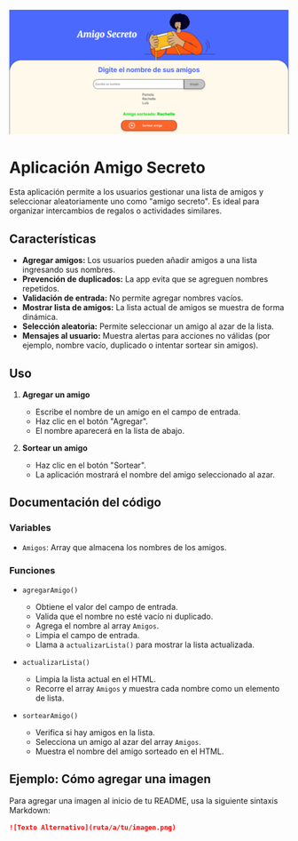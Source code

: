 ![App Amigo Secreto](./challenge-amigo-secreto_esp-main/assets/img.png)

# Aplicación Amigo Secreto

Esta aplicación permite a los usuarios gestionar una lista de amigos y seleccionar aleatoriamente uno como "amigo secreto". Es ideal para organizar intercambios de regalos o actividades similares.

## Características

- **Agregar amigos:** Los usuarios pueden añadir amigos a una lista ingresando sus nombres.
- **Prevención de duplicados:** La app evita que se agreguen nombres repetidos.
- **Validación de entrada:** No permite agregar nombres vacíos.
- **Mostrar lista de amigos:** La lista actual de amigos se muestra de forma dinámica.
- **Selección aleatoria:** Permite seleccionar un amigo al azar de la lista.
- **Mensajes al usuario:** Muestra alertas para acciones no válidas (por ejemplo, nombre vacío, duplicado o intentar sortear sin amigos).

## Uso

1. **Agregar un amigo**
   - Escribe el nombre de un amigo en el campo de entrada.
   - Haz clic en el botón "Agregar".
   - El nombre aparecerá en la lista de abajo.

2. **Sortear un amigo**
   - Haz clic en el botón "Sortear".
   - La aplicación mostrará el nombre del amigo seleccionado al azar.

## Documentación del código

### Variables

- `Amigos`: Array que almacena los nombres de los amigos.

### Funciones

- `agregarAmigo()`
  - Obtiene el valor del campo de entrada.
  - Valida que el nombre no esté vacío ni duplicado.
  - Agrega el nombre al array `Amigos`.
  - Limpia el campo de entrada.
  - Llama a `actualizarLista()` para mostrar la lista actualizada.

- `actualizarLista()`
  - Limpia la lista actual en el HTML.
  - Recorre el array `Amigos` y muestra cada nombre como un elemento de lista.

- `sortearAmigo()`
  - Verifica si hay amigos en la lista.
  - Selecciona un amigo al azar del array `Amigos`.
  - Muestra el nombre del amigo sorteado en el HTML.

## Ejemplo: Cómo agregar una imagen

Para agregar una imagen al inicio de tu README, usa la siguiente sintaxis Markdown:

```markdown
![Texto Alternativo](ruta/a/tu/imagen.png)
```